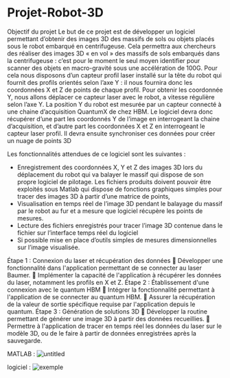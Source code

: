 # Projet-Robot-3D
Objectif du projet
Le but de ce projet est de développer un logiciel permettant d’obtenir des images 3D des massifs de sols ou objets placés sous le robot embarqué en centrifugeuse. Cela permettra aux chercheurs des réaliser des images 3D « en vol » des massifs de sols embarqués dans la centrifugeuse : c’est pour le moment le seul moyen identifier pour scanner des objets en macro-gravité sous une accélération de 100G.
 Pour cela nous disposons d’un capteur profil laser installé sur la tête du robot qui fournit des profils orientés selon l’axe Y : il nous fournira donc les coordonnées X et Z de points de chaque profil. Pour obtenir les coordonnée Y, nous allons déplacer ce capteur laser avec le robot, a vitesse régulière selon l’axe Y. La position Y du robot est mesurée par un capteur connecté à une chaine d’acquisition QuantumX de chez HBM. Le logiciel devra donc récupérer d’une part les coordonnés Y de l’image en interrogeant la chaine d’acquisition, et d’autre part les coordonnées X et Z en interrogeant le capteur laser profil. Il devra ensuite synchroniser ces données pour créer un nuage de points 3D

Les fonctionnalités attendues de ce logiciel sont les suivantes : 
-	Enregistrement des coordonnées X, Y et Z des images 3D lors du déplacement du robot qui va balayer le massif qui dispose de son propre logiciel de pilotage. Les fichiers produits doivent pouvoir être exploités sous Matlab qui dispose de fonctions graphiques simples pour tracer des images 3D à partir d’une matrice de points,
-	Visualisation en temps réel de l’image 3D pendant le balayage du massif par le robot au fur et a mesure que logiciel récupère les points de mesures.
-	Lecture des fichiers enregistrés pour tracer l’image 3D contenue dans le fichier sur l’interface temps réel du logiciel
-	Si possible mise en place d’outils simples de mesures dimensionnelles sur l’image visualisée.

Étape 1 : Connexion du laser et récupération des données 
	Développer une fonctionnalité dans l'application permettant de se connecter au laser Baumer.
	Implémenter la capacité de l'application à récupérer les données du laser, notamment les profils en X et Z.
Étape 2 : Établissement d'une connexion avec le quantum HBM
	Intégrer la fonctionnalité permettant à l'application de se connecter au quantum HBM.
	Assurer la récupération de la valeur de sortie spécifique requise par l'application depuis le quantum.
Étape 3 : Génération de solutions 3D
	Développer la routine permettant de générer une image 3D à partir des données recueillies.
	Permettre à l'application de tracer en temps réel les données du laser sur le modèle 3D, ou de le faire à partir de données enregistrées après la sauvegarde.





MATLAB : 
![untitled](https://github.com/Zakaria-Rafi/Projet-robot-Labo/assets/124291570/c26bcf3e-cb68-4f61-9752-6493933d5c6a)



logiciel : 
![exemple](https://github.com/Zakaria-Rafi/Projet-robot-Labo/assets/124291570/226d4582-34d6-4527-8c64-7d16291e58d2)


